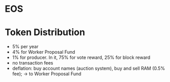 # EOS

# Token Distribution
- 5% per year
- 4% for Worker Proposal Fund
- 1% for producer. In it, 75% for vote reward, 25% for block reward
- no transaction fees
- deflation: buy account names (auction system), buy and sell RAM (0.5% fee); -> to Worker Proposal Fund


